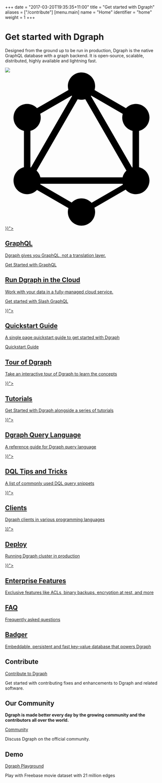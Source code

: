 +++
date = "2017-03-20T19:35:35+11:00"
title = "Get started with Dgraph"
aliases = ["/contribute"]
[menu.main]
  name = "Home"
  identifier = "home"
  weight = 1
+++

<div class="landing">
  <div class="hero">
    <h1>Get started with Dgraph</h1>
    <p>
      Designed from the ground up to be run in production, Dgraph is the native GraphQL database with a graph backend. It is open-source, scalable, distributed, highly available and lightning fast.
    </p>
    <img class="hero-deco" src="/images/hero-deco.png" />
  </div>
  <div class="item">
    <svg class="icon" role="img" viewBox="0 0 24 24" xmlns="http://www.w3.org/2000/svg"><title>GraphQL icon</title><path d="M14.051 2.751l4.935 2.85c.816-.859 2.173-.893 3.032-.077.148.14.274.301.377.477.589 1.028.232 2.339-.796 2.928-.174.1-.361.175-.558.223v5.699c1.146.273 1.854 1.423 1.58 2.569-.048.204-.127.4-.232.581-.592 1.023-1.901 1.374-2.927.782-.196-.113-.375-.259-.526-.429l-4.905 2.832c.372 1.124-.238 2.335-1.361 2.706-.217.071-.442.108-.67.108-1.181.001-2.139-.955-2.14-2.136 0-.205.029-.41.088-.609l-4.936-2.847c-.816.854-2.171.887-3.026.07-.854-.816-.886-2.171-.07-3.026.283-.297.646-.506 1.044-.603l.001-5.699c-1.15-.276-1.858-1.433-1.581-2.584.047-.198.123-.389.224-.566.592-1.024 1.902-1.374 2.927-.782.177.101.339.228.48.377l4.938-2.85C9.613 1.612 10.26.423 11.39.088 11.587.029 11.794 0 12 0c1.181-.001 2.139.954 2.14 2.134.001.209-.03.418-.089.617zm-.515.877c-.019.021-.037.039-.058.058l6.461 11.19c.026-.009.056-.016.082-.023V9.146c-1.145-.283-1.842-1.442-1.558-2.588.006-.024.012-.049.019-.072l-4.946-2.858zm-3.015.059l-.06-.06-4.946 2.852c.327 1.135-.327 2.318-1.461 2.645-.026.008-.051.014-.076.021v5.708l.084.023 6.461-11.19-.002.001zm2.076.507c-.39.112-.803.112-1.192 0l-6.46 11.189c.294.283.502.645.6 1.041h12.911c.097-.398.307-.761.603-1.044L12.597 4.194zm.986 16.227l4.913-2.838c-.015-.047-.027-.094-.038-.142H5.542l-.021.083 4.939 2.852c.388-.404.934-.653 1.54-.653.627 0 1.19.269 1.583.698z"/></svg>
    <a  href="{{< relref "graphql/overview/index.md">}}">
      <h2>GraphQL</h2>
      <p>
        Dgraph gives you GraphQL, not a translation layer.
      </p>
      <p class="cta">
        Get Started with GraphQL
      </p>
    </a>
  </div>
  <div class="item">
    <div class="icon"><i class="lni lni-cloud"></i></div>
    <!--Slash docs are in seperate repo-->
       <a href="https://dgraph.io/docs/slash-graphql/introduction">
      <h2>Run Dgraph in the Cloud</h2>
      <p>
        Work with your data in a fully-managed cloud service.
      </p>
      <p class="cta">
        Get started with Slash GraphQL
      </p>
    </a>
  </div>
  <div class="item">
    <div class="icon"><i class="lni lni-play"></i></div>
    <a href="{{< relref "get-started/index.md">}}">
      <h2>Quickstart Guide</h2>
      <p>
        A single page quickstart guide to get started with Dgraph
      </p>
      <p class="cta">
        Quickstart Guide
      </p>
    </a>
  </div>
  <div class="item">
    <div class="icon"><i class="fa fa-book" aria-hidden="true"></i></div>
    <a href="https://dgraph.io/tour/" target="_blank">
      <h2>Tour of Dgraph</h2>
      <p>
        Take an interactive tour of Dgraph to learn the concepts
      </p>
    </a>
  </div>
  <div class="item">
    <div class="icon"><i class="fa fa-university" aria-hidden="true"></i></div>
    <a href="{{< relref "tutorials/index.md">}}">
      <h2>Tutorials</h2>
      <p>
        Get Started with Dgraph alongside a series of tutorials
      </p>
    </a>
  </div>
  <div class="item">
    <div class="icon"><i class="fa fa-code-fork" aria-hidden="true"></i></div>
    <a href="{{< relref "query-language/_index.md">}}">
      <h2>Dgraph Query Language</h2>
      <p>
        A reference guide for Dgraph query language
      </p>
    </a>
  </div>
  <div class="item">
    <div class="icon"><i class="lni lni-graduation"></i></div>
    <a href="{{< relref "tips/index.md">}}">
      <h2>DQL Tips and Tricks</h2>
      <p>
        A list of commonly used DQL query snippets
      </p>
    </a>
  </div>
  <div class="item">
    <div class="icon"><i class="lni lni-fireworks"></i></div>
    <a href="{{< relref "clients/_index.md">}}">
      <h2>Clients</h2>
    <p>
      Dgraph clients in various programming languages
    </p>
    </a>
  </div>

  <div class="item">
    <div class="icon"><i class="fa fa-wrench" aria-hidden="true"></i></div>
    <a href="{{< relref "deploy/_index.md">}}">
      <h2>Deploy</h2>
      <p>
        Running Dgraph cluster in production
      </p>
    </a>
  </div>

  <div class="item">
    <div class="icon"><i class="fa fa-building-o" aria-hidden="true"></i></div>
    <a href="{{< relref "enterprise-features/_index.md">}}">
      <h2>Enterprise Features</h2>
      <p>
        Exclusive features like ACLs, binary backups, encryption at rest, and more
      </p>
    </a>
  </div>
  <div class="item">
    <div class="icon"><i class="fa fa-question-circle-o" aria-hidden="true"></i></div>
    <a href="/faq">
      <h2>FAQ</h2>
      <p>
        Frequently asked questions
      </p>
    </a>
  </div>
  <div class="item">
    <div class="icon"><i class="fa fa-cog" aria-hidden="true"></i></div>
    <a href="https://dgraph.io/docs/badger">
      <h2>Badger</h2>
      <p>
        Embeddable, persistent and fast key-value database that powers Dgraph
      </p>
    </a>
  </div>
</div>

## Contribute

<section class="toc">
  <div class="container">
    <div class="row row-no-padding">
      <div class="col-12 col-sm-6">
        <div class="section-item">
          <div class="section-name">
            <a href="https://github.com/dgraph-io/dgraph/blob/master/CONTRIBUTING.md">
              Contribute to Dgraph
            </a>
          </div>
          <p class="section-desc">
            Get started with contributing fixes and enhancements to Dgraph and related software.
          </p>
        </div>
      </div>
      </div>
  </div>
</section>

## Our Community

**Dgraph is made better every day by the growing community and the contributors all over the world.**

<section class="toc">
  <div class="container">
    <div class="row row-no-padding">
      <div class="col-12 col-sm-6">
        <div class="section-item">
          <div class="section-name">
            <a href="https://discuss.dgraph.io">
              Community
            </a>
          </div>
          <p class="section-desc">
            Discuss Dgraph on the official community.
          </p>
        </div>
      </div>
    </div>
  </div>
</section>

## Demo

<section class="toc">
  <div class="container">
    <div class="row row-no-padding">
      <div class="col-12 col-sm-6">
        <div class="section-item">
          <div class="section-name">
            <a href="https://play.dgraph.io">
              Dgraph Playground
            </a>
          </div>
          <p class="section-desc">
            Play with Freebase movie dataset with 21 million edges
          </p>
        </div>
      </div>
    </div>
  </div>
</section>

<style>
  .content-wrapper {
    margin: 0 auto;
    max-width: 1200px;
    border: none;
  }
  article {
    max-width: none;
  }
  article h1 {
    border: none;
  }
  #sidebar {
    display: none;
  }
  article h1.post-title {
    display: none;
  }
</style>
